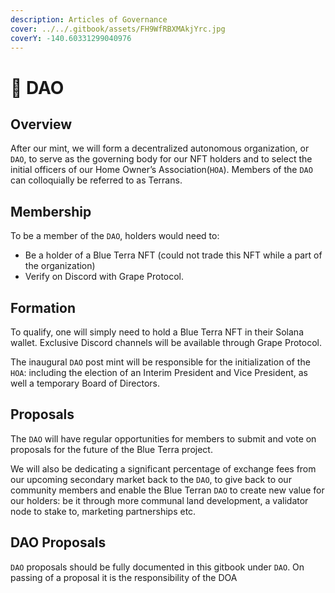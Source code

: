 ```yaml
---
description: Articles of Governance
cover: ../../.gitbook/assets/FH9WfRBXMAkjYrc.jpg
coverY: -140.60331299040976
---
```


# 🌊 DAO

## Overview

After our mint, we will form a decentralized autonomous organization, or `DAO`, to serve as the governing body for our NFT holders and to select the initial officers of our Home Owner’s Association(`HOA`). Members of the `DAO` can colloquially be referred to as Terrans.&#x20;

## Membership

To be a member of the `DAO`, holders would need to:

* Be a holder of a Blue Terra NFT (could not trade this NFT while a part of the organization)
* Verify on Discord with Grape Protocol.

## Formation

To qualify, one will simply need to hold a Blue Terra NFT in their Solana wallet. Exclusive Discord channels will be available through Grape Protocol.&#x20;

The inaugural `DAO` post mint will be responsible for the initialization of the `HOA`: including the election of an Interim President and Vice President, as well a temporary Board of Directors.&#x20;

## Proposals

The `DAO` will have regular opportunities for members to submit and vote on proposals for the future of the Blue Terra project.&#x20;

We will also be dedicating a significant percentage of exchange fees from our upcoming secondary market back to the `DAO`, to give back to our community members and enable the Blue Terran `DAO` to create new value for our holders: be it through more communal land development, a validator node to stake to, marketing partnerships etc.

## DAO Proposals



`DAO` proposals should be fully documented in this gitbook under `DAO`. On passing of a proposal it is the responsibility of the DOA&#x20;
